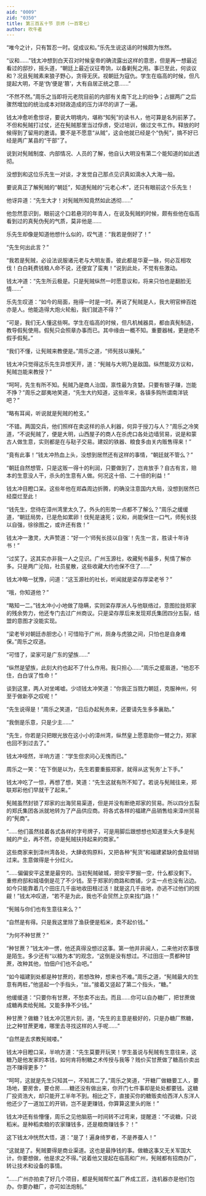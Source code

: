 ```yaml
---
aid: "0009"
zid: "0350"
title: 第三百五十节 京师（一百零七）
author: 吹牛者
---
```


“唯今之计，只有暂忍一时。促成议和。”乐先生说这话的时候颇为怅然。

“议和……”钱太冲想到白天召对时候皇帝的确流露出这样的意思，但是再一想最近看过的邸抄，摇头道，“朝廷上最近议征粤饷，以备剿髡之用。事已至此，何谈议和？况且髡贼素来狼子野心，贪得无厌。视朝廷为寇仇。学生在临高的时候，但凡提起大明，不是‘伪’便是‘篡’，大有自居正统之意……”

“不然不然。”周乐之当即将元老院目前的内部有关南下北上的纷争；占据两广之后骤然增加的统治成本对财政造成的压力详尽的讲了一遍。

钱太冲愈听愈惊讶，要说大明境内，堪称“知髡”的读书人，他可算是名列前茅了。不但和髡贼打过仗，还在髡贼那里当过俘虏，受过培训，做过文书工作。释放的时候得到了留用的邀请。要不是不愿意“从贼”，这会他就已经是个“伪髡”，搞不好已经是两广某县的“干部”了。

说到对髡贼制度、内部情况、人员的了解，他自认大明没有第二个能知道的如此透彻。

没想到和这位乐先生一对谈，才发觉自己那点见识真如滴水入大海一般。

要说真正了解髡贼的“朝廷”，知道髡贼的“元老心术”，还只有眼前这个乐先生！

他讶异道：“先生大才！对髡贼所知竟然如此透彻……”

他忽然意识到，眼前这个口若悬河的年青人，在说及髡贼的时候，颇有些他在临高看到过的真髡伪髡的气质，莫非他是……

乐先生却像是知道他想什么似的，叹气道：“我若是倒好了！”

“先生何出此言？”

“我若是髡贼，必设法说服诸元老与大明友善。彼此都是华夏一脉，何必互相攻伐！白白耗费钱粮人命不说，还便宜了蛮夷！”说到此处，不觉有些激动。

钱太冲道：“先生所云极是。只是髡贼纵然一时愿意议和，将来只怕也是翻脸无情……”

乐先生叹道：“如今的局面，拖得一时是一时。再说了髡贼是人，我大明官绅百姓亦是人。他能造得大炮火轮船，我们就造不得？”

“可是，我们无人懂这些啊。学生在临高的时候，但凡机械器具，都由真髡制造，教导假髡使用。假髡只会照章办事而已。其中缘由一概不知。重要器械，更是绝不假手假髡。”

“我们不懂，让髡贼来教便是。”周乐之道，“师髡技以攘髡。”

钱太冲只觉得这乐先生异想天开，道：“髡贼与大明乃是敌国。纵然能双方议和，髡贼岂能来教授？”

“呵呵，先生有所不知。髡贼乃是商人治国，禀性最为贪婪。只要有银子赚，岂能不挣？”周乐之鄙夷地笑道，“先生大约知道，这些年来，各镇多购所谓南洋铳吧？”

“略有耳闻，听说就是髡贼的枪支。”

“不错。两国交兵，他们照样在卖这样的杀人利器，何异于授刀与人？”周乐之冷笑道，“不说髡贼了，便是大明，山西屋子的商人在杀虎口各处边墙贸易，说是和蒙古人做生意，实则都是在与鞑子交易。建奴的铁器、粮食多由关内贩售得来！”

“竟有此事！”钱太冲热血上头，没想到居然还有这样的事情，“朝廷就不管么？”

“朝廷自然想管，只是这贩一得十的利润，只要做到了，岂肯放手？自古有言，赔本的生意没人干，杀头的生意有人做。何况这十倍、二十倍的利益！”

钱太冲目瞪口呆。这些年他在郑森周边折腾，的确没注意国内大局，没想到居然已经糜烂至此！

“钱先生，您待在漳州湾里太久了。外头的形势一点都不了解么？”周乐之缓缓道，“朝廷局势，已是危如累卵！伐髡是速死；议和，尚能保住一口气，师髡长技以自强，徐徐图之，或许还有救！”

钱太冲一激灵，大声赞道：“好一个‘师髡长技以自强’！先生一言，胜读十年诗书！”

“过奖了。这其实亦非我一人之见识。广州玉源社，收藏髡书最多，髡情了解亦多。只是两广沦陷，社员星散，这些收藏大约也保不住了……”

钱太冲略一犹豫，问道：“这玉源社的社长，听闻就是梁存厚梁老爷？”

“哦，你知道他？”

“略知一二。”钱太冲小小地做了隐瞒，实则梁存厚派人与他联络过，意图拉拢郑家的残余势力，他还专门去过广州商议。只是梁存厚后来发现郑氏集团四分五裂，结盟的意图才没能实现。

“梁老爷对朝廷赤胆忠心！可惜陷于广州，厕身与虎狼之间，只怕也是自身难保。”周乐之叹道。

“可惜了，梁家可是广东的望族……”

“纵然是望族，此刻大约也起不了什么作用。我只担心……”周乐之蹙眉道，“他忍不住，白白误了性命！”

谈到这里，两人对坐唏嘘。少顷钱太冲笑道：“你我正当戮力朝廷，克服神州，何至于做新亭之叹呢！”

“先生说得是！”周乐之笑道，“日后办起髡务来，还要请先生多多襄助。”

“我倒是乐意，只是少主……”

“先生，你若是只把眼光放在这小小的漳州湾，纵然皇上愿意助你一臂之力，郑家也回不到过去了。”

钱太冲哑然，半响方道：“学生但求问心无愧而已。”

周乐之一笑：“在下倒是以为，先生若要重振郑家，就得从这‘髡务’上下手。”

钱太冲吃了一惊，再想了想，笑道：“先生这就有所不知了。若说与髡贼往来，郑联郑彩他们早就干了起来。”

髡贼虽然封锁了郑家的出海贸易渠道，但是并没有断绝郑家的贸易。所以四分五裂的郑氏集团各派就地转为了产品供应商。将各式各样的福建产品销售给来漳州贸易的“髡商”。

“……他们虽然挂着各式各样的字号牌子，可是用脚后跟想想也知道里头大多是髡贼的产业，再不然，亦是髡贼扶持起来的商家。”

这些商家来到漳州湾各处，大肆收购原料，又把各种“髡货”和福建紧缺的食盐倾销过来。生意做得是十分红火。

“……偏偏安平这里是最穷的。当初髡贼破城，把安平罗掘一空，什么都没剩下。重修府邸和城墙倒是花了不少钱。至于郑家的商路和商铺，少主一点也没有沾边。如今只能靠着几个田庄几千亩地收田租过活！就是这几千亩地，亦逃不过他们的觊觎！”钱太冲叹道，“若不是为此，我也不会贸然上京来找门路！”

“髡贼与你们也有生意往来么？”

“自然是有得。只是我这里除了渔获便是稻米，卖不起价钱。”

“为何不种甘蔗？”

“种甘蔗？”钱太冲一愣，他还真得没想过这事。第一他并非闽人，二来他对农事很是陌生。多少还有“以粮为本”的观念，“这倒是没有想过。不过田庄一贯都种甘蔗，改种其他，怕佃户们也不会吧。”

“如今福建到处都是种甘蔗的，若想改种，想来也不难。”周乐之道，“髡贼最大的生意有两桩，”他竖起一个手指头，“丝。”接着又竖起了第二个指头，“糖。”

他缓缓道：“只要你有甘蔗，不愁卖不出去。而且……你可以自办糖厂，把甘蔗做成糖再卖给髡贼。又能多挣不少钱。”

种甘蔗？做糖？钱太冲沉思片刻，道，“先生的主意是极好的，只是办糖厂熬糖，比之种甘蔗更难，哪里去寻找这样的人手呢……”

“自然是去求教髡贼喽。”

钱太冲目瞪口呆，半响方道：“先生莫要开玩笑！学生虽说与髡贼有生意往来，这糖乃是他发家的本钱，如何肯将制糖之术传授与我等？贱价买甘蔗做了糖高价卖出岂不赚得更多？”

“呵呵，这就是先生只知其一，不知其二了。”周乐之笑道，“开糖厂做糖要工人，要场地，要房舍，要仓房……糖还没有做出来，你开门七件事却是处处都要钱。这糖厂投资浩大，却只能开工半年不到。相比之下，直接买你的糖贩卖给西洋人东洋人他还少了一道加工的开销，岂不是更赚钱，你算算这里头的账！”

钱太冲还有些懵懂，周乐之见他脑筋一时间转不过弯来，提醒道：“不说糖，只说稻米。是种稻卖粮的农家赚钱多，还是粮商赚钱多？！”

这下钱太冲恍然大悟，道：“是了！遍身绮罗者，不是养蚕人！”

“这就是了。髡贼要得是商业渠道。这也是最挣钱的事。做糖这事又无关军国大计。你要想做，他是求之不得。”说着他又提起在临高和广州，髡贼都有招商办厂，转让技术和设备的事情。

“……广州亦拍卖了好几个项目，都是髡贼帮忙盖厂养成工匠，连机器亦是他们包办。你要办糖厂，亦可如法炮制。”

